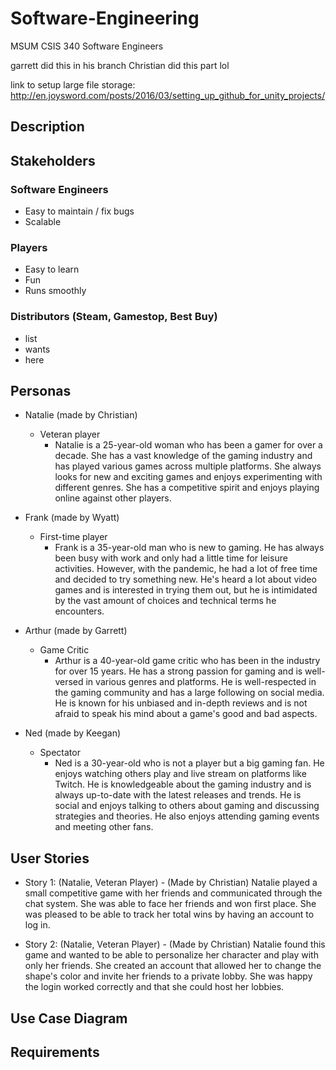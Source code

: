 # Software-Engineering
MSUM CSIS 340 Software Engineers

garrett did this in his branch
Christian did this part lol

link to setup large file storage: http://en.joysword.com/posts/2016/03/setting_up_github_for_unity_projects/

## Description


## Stakeholders

### Software Engineers
- Easy to maintain / fix bugs
- Scalable 

### Players
- Easy to learn
- Fun
- Runs smoothly

### Distributors (Steam, Gamestop, Best Buy)
- list
- wants
- here

## Personas
- Natalie (made by Christian)
    - Veteran player
        - Natalie is a 25-year-old woman who has been a gamer for over a decade. She has a vast knowledge of the gaming industry and has played various games across multiple platforms. She always looks for new and exciting games and enjoys experimenting with different genres. She has a competitive spirit and enjoys playing online against other players.

- Frank (made by Wyatt)
    - First-time player
        - Frank is a 35-year-old man who is new to gaming. He has always been busy with work and only had a little time for leisure activities. However, with the pandemic, he had a lot of free time and decided to try something new. He's heard a lot about video games and is interested in trying them out, but he is intimidated by the vast amount of choices and technical terms he encounters.

- Arthur (made by Garrett)
    - Game Critic
        - Arthur is a 40-year-old game critic who has been in the industry for over 15 years. He has a strong passion for gaming and is well-versed in various genres and platforms. He is well-respected in the gaming community and has a large following on social media. He is known for his unbiased and in-depth reviews and is not afraid to speak his mind about a game's good and bad aspects.

- Ned (made by Keegan)
    - Spectator
        - Ned is a 30-year-old who is not a player but a big gaming fan. He enjoys watching others play and live stream on platforms like Twitch. He is knowledgeable about the gaming industry and is always up-to-date with the latest releases and trends. He is social and enjoys talking to others about gaming and discussing strategies and theories. He also enjoys attending gaming events and meeting other fans.



## User Stories
- Story 1: (Natalie, Veteran Player) - (Made by Christian)
Natalie played a small competitive game with her friends and communicated through the chat system. She was able to face her friends and won first place. She was pleased to be able to track her total wins by having an account to log in.

- Story 2: (Natalie, Veteran Player) - (Made by Christian)
Natalie found this game and wanted to be able to personalize her character and play with only her friends. She created an account that allowed her to change the shape's color and invite her friends to a private lobby. She was happy the login worked correctly and that she could host her lobbies.

## Use Case Diagram

## Requirements
